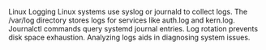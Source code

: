 Linux Logging
Linux systems use syslog or journald to collect logs. The /var/log directory stores logs for services like auth.log and kern.log. Journalctl commands query systemd journal entries. Log rotation prevents disk space exhaustion. Analyzing logs aids in diagnosing system issues.